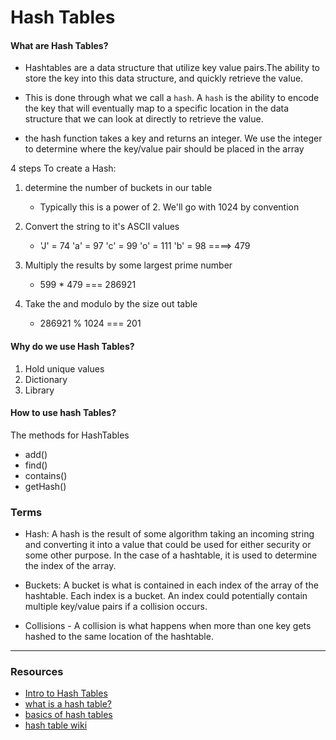 # Hash Tables

#### What are Hash Tables?

- Hashtables are a data structure that utilize key value pairs.The ability to store the key into this data structure, and quickly retrieve the value.

- This is done through what we call a `hash`. A `hash` is the ability to encode the key that will eventually map to a specific location in the data structure that we can look at directly to retrieve the value.

- the hash function takes a key and returns an integer. We use the integer to determine where the key/value pair should be placed in the array

4 steps To create a Hash:

1. determine the number of buckets in our table

   - Typically this is a power of 2. We'll go with 1024 by convention

2. Convert the string to it's ASCII values

   - 'J' = 74 'a' = 97 'c' = 99 'o' = 111 'b' = 98 ====> 479

3. Multiply the results by some largest prime number

   - 599 \* 479 === 286921

4. Take the and modulo by the size out table

   - 286921 % 1024 === 201

#### Why do we use Hash Tables?

1. Hold unique values
2. Dictionary
3. Library

#### How to use hash Tables?

The methods for HashTables

- add()
- find()
- contains()
- getHash()

### Terms

- Hash: A hash is the result of some algorithm taking an incoming string and converting it into a value that could be used for either security or some other purpose. In the case of a hashtable, it is used to determine the index of the array.

- Buckets: A bucket is what is contained in each index of the array of the hashtable. Each index is a bucket. An index could potentially contain multiple key/value pairs if a collision occurs.

- Collisions - A collision is what happens when more than one key gets hashed to the same location of the hashtable.

---

### Resources

- [Intro to Hash Tables](https://codefellows.github.io/common_curriculum/data_structures_and_algorithms/Code_401/class-30/resources/Hashtables.html)
- [what is a hash table?](https://www.youtube.com/watch?v=MfhjkfocRR0)
- [basics of hash tables](https://www.hackerearth.com/practice/data-structures/hash-tables/basics-of-hash-tables/tutorial/)
- [hash table wiki](https://en.wikipedia.org/wiki/Hash_table)
